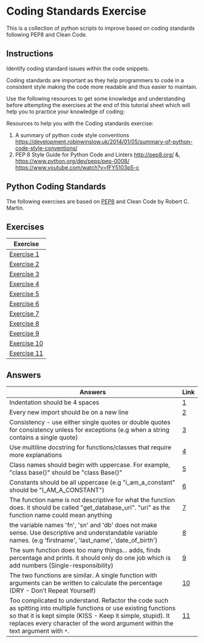 # Coding Standards Exercise

This is a collection of python scripts to improve based on coding standards following PEP8 and Clean Code.

## Instructions

Identify coding standard issues within the code snippets.

Coding standards are important as they help programmers to code in a consistent style making the code more readable and thus easier to maintain.

Use the following resources to get some knowledge and understanding before attempting the exercises at the end of this tutorial sheet which will help you to practice your knowledge of coding:

Resources to help you with the Coding standards exercise:

1. A summary of python code style conventions
   https://development.robinwinslow.uk/2014/01/05/summary-of-python-code-style-conventions/
2. PEP 8 Style Guide for Python Code and Linters
   http://pep8.org/ &, https://www.python.org/dev/peps/pep-0008/
   https://www.youtube.com/watch?v=fFY5103p5-c

## Python Coding Standards

The following exercises are based on [PEP8](https://peps.python.org/pep-0008/) and Clean Code by Robert C. Martin.

## Exercises

| Exercise                                 |
| ---------------------------------------- |
| [Exercise 1](./exercises/exercise1.py)   |
| [Exercise 2](./exercises/exercise2.py)   |
| [Exercise 3](./exercises/exercise3.py)   |
| [Exercise 4](./exercises/exercise4.py)   |
| [Exercise 5](./exercises/exercise5.py)   |
| [Exercise 6](./exercises/exercise6.py)   |
| [Exercise 7](./exercises/exercise7.py)   |
| [Exercise 8](./exercises/exercise8.py)   |
| [Exercise 9](./exercises/exercise9.py)   |
| [Exercise 10](./exercises/exercise10.py) |
| [Exercise 11](./exercises/exercise11.py) |

## Answers

| Answers                                                                                                                                                                                                                                                            | Link                                   |
| ------------------------------------------------------------------------------------------------------------------------------------------------------------------------------------------------------------------------------------------------------------------ | -------------------------------------- |
| Indentation should be 4 spaces                                                                                                                                                                                                                                     | [1](./exercises/exercise1.answer.py)   |
| Every new import should be on a new line                                                                                                                                                                                                                           | [2](./exercises/exercise2.answer.py)   |
| Consistency - use either single quotes or double quotes for consistency unless for exceptions (e.g when a string contains a single quote)                                                                                                                          | [3](./exercises/exercise3.answer.py)   |
| Use multiline docstring for functions/classes that require more explanations                                                                                                                                                                                       | [4](./exercises/exercise4.answer.py)   |
| Class names should begin with uppercase. For example, "class base()" should be "class Base()"                                                                                                                                                                      | [5](./exercises/exercise5.answer.py)   |
| Constants should be all uppercase (e.g "i_am_a_constant" should be "I_AM_A_CONSTANT")                                                                                                                                                                              | [6](./exercises/exercise6.answer.py)   |
| The function name is not descriptive for what the function does. it should be called "get_database_uri". "uri" as the function name could mean anything                                                                                                            | [7](./exercises/exercise7.answer.py)   |
| the variable names 'fn', 'sn' and 'db' does not make sense. Use descriptive and understandable variable names. (e.g 'firstname', 'last_name', 'date_of_birth')                                                                                                     | [8](./exercises/exercise8.answer.py)   |
| The sum function does too many things... adds, finds percentage and prints. it should only do one job which is add numbers (Single-responsibility)                                                                                                                 | [9](./exercises/exercise9.answer.py)   |
| The two functions are similar. A single function with arguments can be written to calculate the percentage (DRY - Don’t Repeat Yourself)                                                                                                                           | [10](./exercises/exercise10.answer.py) |
| Too complicated to understand. Refactor the code such as spitting into multiple functions or use existing functions so that it is kept simple (KISS - Keep it simple, stupid). It replaces every character of the word argument within the text argument with `*`. | [11](./exercises/exercise11.answer.py) |
